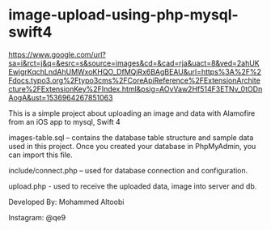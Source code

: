 # image-upload-using-php-mysql-swift4

https://www.google.com/url?sa=i&rct=j&q=&esrc=s&source=images&cd=&cad=rja&uact=8&ved=2ahUKEwjgrKqchLndAhUMWxoKHQO_DfMQjRx6BAgBEAU&url=https%3A%2F%2Fdocs.typo3.org%2Ftypo3cms%2FCoreApiReference%2FExtensionArchitecture%2FExtensionKey%2FIndex.html&psig=AOvVaw2Hf514F3ETNv_0tODnAogA&ust=1536964267851063

This is a simple project about uploading an image and data with Alamofire from an iOS app to mysql, Swift 4

images-table.sql – contains the database table structure and sample data used in this project. Once you created your database in PhpMyAdmin, you can import this file.

include/connect.php – used for database connection and configuration.
 
upload.php - used to receive the uploaded data, image into server and db.
 
Developed By: Mohammed Altoobi 

Instagram: @qe9
